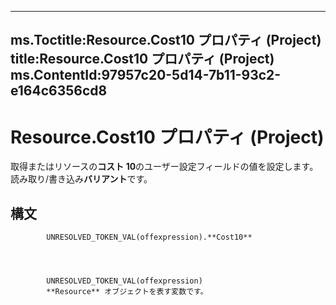 

---
ms.Toctitle:Resource.Cost10 プロパティ (Project)
title:Resource.Cost10 プロパティ (Project)
ms.ContentId:97957c20-5d14-7b11-93c2-e164c6356cd8
---
# Resource.Cost10 プロパティ (Project)




取得またはリソースの**コスト 10**のユーザー設定フィールドの値を設定します。読み取り/書き込み**バリアント**です。

## 構文

            UNRESOLVED_TOKEN_VAL(offexpression).**Cost10**




            UNRESOLVED_TOKEN_VAL(offexpression)
            **Resource** オブジェクトを表す変数です。




